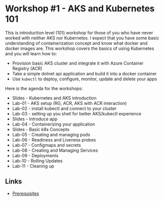 # Workshop #1 - AKS and Kubernetes 101

This is introduction level (101) workshop for those of you who have never worked with neither AKS nor Kubernetes. I expect that you have some basic understanding of containerization concept and know what docker and docker images are. This workshop covers the basics of using Kubernetes and you will learn how to:
 * Provision basic AKS cluster and integrate it with Azure Container Registry (ACR)
 * Take a simple dotnet api application and build it into a docker container
 * Use `kubectl` to deploy, configure, monitor, update and delete your apps 

Here is the agenda for the workshops:
 
 * Slides - Kubernetes and AKS introduction
 * Lab-01 - AKS setup (RG, ACR, AKS with ACR interaction)
 * Lab-02 - install kubectl and connect to your cluster
 * Lab-03 - setting up you shell for better AKS/kubectl experience
 * Slides - Introduce app
 * Lab-04 - Containerizing your application
 * Slides - Basic k8s Concepts 
 * Lab-05 - Creating and managing pods
 * Lab-06 - Readiness and Liveness probes
 * Lab-07 - Configmaps and secrets
 * Lab-08 - Creating and Managing Services
 * Lab-09 - Deployments
 * Lab-10 - Rolling Updates
 * Lab-11 - Cleaning up

## Links

* [Prerequisites](prerequisites.md)

